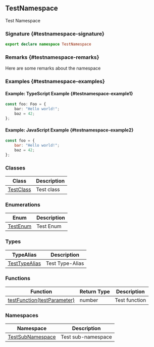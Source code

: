 ## TestNamespace

Test Namespace

### Signature {#testnamespace-signature}

```typescript
export declare namespace TestNamespace
```

### Remarks {#testnamespace-remarks}

Here are some remarks about the namespace

### Examples {#testnamespace-examples}

#### Example: TypeScript Example {#testnamespace-example1}



```typescript
const foo: Foo = {
	bar: "Hello world!";
	baz = 42;
};
```

#### Example: JavaScript Example {#testnamespace-example2}



```javascript
const foo = {
	bar: "Hello world!";
	baz = 42;
};
```

### Classes

| Class | Description |
| - | - |
| [TestClass](docs/test-suite-a/testnamespace-testclass-class) | Test class |

### Enumerations

| Enum | Description |
| - | - |
| [TestEnum](docs/test-suite-a/testnamespace-testenum-enum) | Test Enum |

### Types

| TypeAlias | Description |
| - | - |
| [TestTypeAlias](docs/test-suite-a/testnamespace-testtypealias-typealias) | Test Type-Alias |

### Functions

| Function | Return Type | Description |
| - | - | - |
| [testFunction(testParameter)](docs/test-suite-a/testnamespace-testfunction-function) | number | Test function |

### Namespaces

| Namespace | Description |
| - | - |
| [TestSubNamespace](docs/test-suite-a/testnamespace-testsubnamespace-namespace) | Test sub-namespace |
